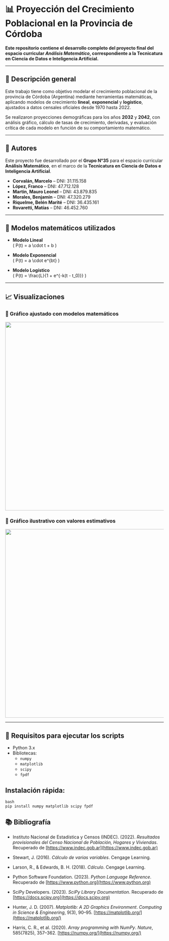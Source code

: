 # 📊 Proyección del Crecimiento Poblacional en la Provincia de Córdoba

**Este repositorio contiene el desarrollo completo del proyecto final del espacio curricular _Análisis Matemático_, correspondiente a la Tecnicatura en Ciencia de Datos e Inteligencia Artificial.**

---

## 📌 Descripción general

Este trabajo tiene como objetivo modelar el crecimiento poblacional de la provincia de Córdoba (Argentina) mediante herramientas matemáticas, aplicando modelos de crecimiento **lineal**, **exponencial** y **logístico**, ajustados a datos censales oficiales desde 1970 hasta 2022.

Se realizaron proyecciones demográficas para los años **2032** y **2042**, con análisis gráfico, cálculo de tasas de crecimiento, derivadas, y evaluación crítica de cada modelo en función de su comportamiento matemático.

---


## 👥 Autores

Este proyecto fue desarrollado por el **Grupo N°35** para el espacio curricular **Análisis Matemático**, en el marco de la **Tecnicatura en Ciencia de Datos e Inteligencia Artificial**.

- **Corvalán, Marcelo** – DNI: 31.115.158  
- **López, Franco** – DNI: 47.712.128  
- **Martin, Mauro Leonel** – DNI: 43.879.835  
- **Morales, Benjamín** – DNI: 47.320.279  
- **Riquelme, Belén Marité** – DNI: 36.435.161  
- **Rovaretti, Matías** – DNI: 46.452.760

---

## 🧠 Modelos matemáticos utilizados

- **Modelo Lineal**  
  \( P(t) = a \cdot t + b \)

- **Modelo Exponencial**  
  \( P(t) = a \cdot e^{bt} \)

- **Modelo Logístico**  
  \( P(t) = \frac{L}{1 + e^{-k(t - t_0)}} \)

---

## 📈 Visualizaciones

### 📌 Gráfico ajustado con modelos matemáticos

<img src="images/grafico_modelos_ajustados.png" width="600">

### 📌 Gráfico ilustrativo con valores estimativos

<img src="images/grafico_modelos_ilustrativos.png" width="600">

---

## 🔧 Requisitos para ejecutar los scripts

- Python 3.x
- Bibliotecas:
  - `numpy`
  - `matplotlib`
  - `scipy`
  - `fpdf`

## Instalación rápida:

```
bash
pip install numpy matplotlib scipy fpdf

```

## 📚 Bibliografía

- Instituto Nacional de Estadística y Censos (INDEC). (2022). *Resultados provisionales del Censo Nacional de Población, Hogares y Viviendas*. Recuperado de [https://www.indec.gob.ar](https://www.indec.gob.ar)

- Stewart, J. (2016). *Cálculo de varias variables*. Cengage Learning.

- Larson, R., & Edwards, B. H. (2018). *Cálculo*. Cengage Learning.

- Python Software Foundation. (2023). *Python Language Reference*. Recuperado de [https://www.python.org](https://www.python.org)

- SciPy Developers. (2023). *SciPy Library Documentation*. Recuperado de [https://docs.scipy.org](https://docs.scipy.org)

- Hunter, J. D. (2007). *Matplotlib: A 2D Graphics Environment*. *Computing in Science & Engineering*, 9(3), 90–95. [https://matplotlib.org/](https://matplotlib.org/)

- Harris, C. R., et al. (2020). *Array programming with NumPy*. *Nature*, 585(7825), 357–362. [https://numpy.org/](https://numpy.org/)
